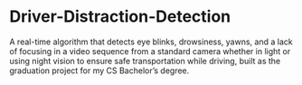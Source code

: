 # Driver-Distraction-Detection
A real-time algorithm that detects eye blinks, drowsiness, yawns, and a lack of focusing in a video sequence from a standard camera whether in light or using night vision to ensure safe transportation while driving, built as the graduation project for my CS Bachelor’s degree.
